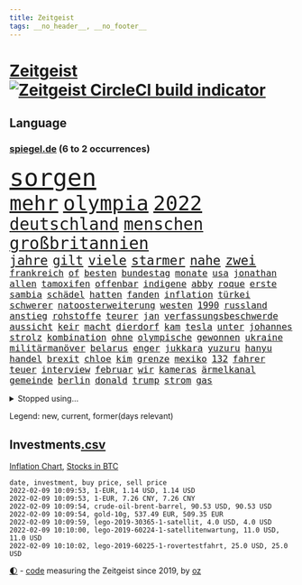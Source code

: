 ```yaml
---
title: Zeitgeist
tags: __no_header__, __no_footer__
---
```


# [Zeitgeist](https://oliz.io/zeitgeist/) [![Zeitgeist CircleCI build indicator](https://circleci.com/gh/ooz/zeitgeist.svg?style=shield)](https://circleci.com/gh/ooz/zeitgeist)

## Language

<h3><a href="https://www.spiegel.de" target="_blank">spiegel.de</a> (6 to 2 occurrences)</h3>
<p style="font-family:monospace">
<span style="font-size:32pt"><a href="news_links.html#sorgen" class="current">sorgen</a></span>
<br>
<span style="font-size:27pt"><a href="news_links.html#mehr" class="current">mehr</a></span>
<span style="font-size:27pt"><a href="news_links.html#olympia" class="current">olympia</a></span>
<span style="font-size:27pt"><a href="news_links.html#2022" class="current">2022</a></span>
<br>
<span style="font-size:22pt"><a href="news_links.html#deutschland" class="current">deutschland</a></span>
<span style="font-size:22pt"><a href="news_links.html#menschen" class="current">menschen</a></span>
<span style="font-size:22pt"><a href="news_links.html#großbritannien" class="current">großbritannien</a></span>
<br>
<span style="font-size:17pt"><a href="news_links.html#jahre" class="current">jahre</a></span>
<span style="font-size:17pt"><a href="news_links.html#gilt" class="current">gilt</a></span>
<span style="font-size:17pt"><a href="news_links.html#viele" class="current">viele</a></span>
<span style="font-size:17pt"><a href="news_links.html#starmer" class="new">starmer</a></span>
<span style="font-size:17pt"><a href="news_links.html#nahe" class="current">nahe</a></span>
<span style="font-size:17pt"><a href="news_links.html#zwei" class="current">zwei</a></span>
<br>
<span style="font-size:12pt"><a href="news_links.html#frankreich" class="current">frankreich</a></span>
<span style="font-size:12pt"><a href="news_links.html#of" class="current">of</a></span>
<span style="font-size:12pt"><a href="news_links.html#besten" class="current">besten</a></span>
<span style="font-size:12pt"><a href="news_links.html#bundestag" class="current">bundestag</a></span>
<span style="font-size:12pt"><a href="news_links.html#monate" class="current">monate</a></span>
<span style="font-size:12pt"><a href="news_links.html#usa" class="current">usa</a></span>
<span style="font-size:12pt"><a href="news_links.html#jonathan" class="current">jonathan</a></span>
<span style="font-size:12pt"><a href="news_links.html#allen" class="current">allen</a></span>
<span style="font-size:12pt"><a href="news_links.html#tamoxifen" class="new">tamoxifen</a></span>
<span style="font-size:12pt"><a href="news_links.html#offenbar" class="current">offenbar</a></span>
<span style="font-size:12pt"><a href="news_links.html#indigene" class="current">indigene</a></span>
<span style="font-size:12pt"><a href="news_links.html#abby" class="new">abby</a></span>
<span style="font-size:12pt"><a href="news_links.html#roque" class="new">roque</a></span>
<span style="font-size:12pt"><a href="news_links.html#erste" class="current">erste</a></span>
<span style="font-size:12pt"><a href="news_links.html#sambia" class="current">sambia</a></span>
<span style="font-size:12pt"><a href="news_links.html#schädel" class="new">schädel</a></span>
<span style="font-size:12pt"><a href="news_links.html#hatten" class="current">hatten</a></span>
<span style="font-size:12pt"><a href="news_links.html#fanden" class="current">fanden</a></span>
<span style="font-size:12pt"><a href="news_links.html#inflation" class="current">inflation</a></span>
<span style="font-size:12pt"><a href="news_links.html#türkei" class="current">türkei</a></span>
<span style="font-size:12pt"><a href="news_links.html#schwerer" class="current">schwerer</a></span>
<span style="font-size:12pt"><a href="news_links.html#natoosterweiterung" class="new">natoosterweiterung</a></span>
<span style="font-size:12pt"><a href="news_links.html#westen" class="current">westen</a></span>
<span style="font-size:12pt"><a href="news_links.html#1990" class="current">1990</a></span>
<span style="font-size:12pt"><a href="news_links.html#russland" class="current">russland</a></span>
<span style="font-size:12pt"><a href="news_links.html#anstieg" class="current">anstieg</a></span>
<span style="font-size:12pt"><a href="news_links.html#rohstoffe" class="current">rohstoffe</a></span>
<span style="font-size:12pt"><a href="news_links.html#teurer" class="current">teurer</a></span>
<span style="font-size:12pt"><a href="news_links.html#jan" class="current">jan</a></span>
<span style="font-size:12pt"><a href="news_links.html#verfassungsbeschwerde" class="current">verfassungsbeschwerde</a></span>
<span style="font-size:12pt"><a href="news_links.html#aussicht" class="current">aussicht</a></span>
<span style="font-size:12pt"><a href="news_links.html#keir" class="new">keir</a></span>
<span style="font-size:12pt"><a href="news_links.html#macht" class="current">macht</a></span>
<span style="font-size:12pt"><a href="news_links.html#dierdorf" class="new">dierdorf</a></span>
<span style="font-size:12pt"><a href="news_links.html#kam" class="current">kam</a></span>
<span style="font-size:12pt"><a href="news_links.html#tesla" class="current">tesla</a></span>
<span style="font-size:12pt"><a href="news_links.html#unter" class="current">unter</a></span>
<span style="font-size:12pt"><a href="news_links.html#johannes" class="current">johannes</a></span>
<span style="font-size:12pt"><a href="news_links.html#strolz" class="current">strolz</a></span>
<span style="font-size:12pt"><a href="news_links.html#kombination" class="current">kombination</a></span>
<span style="font-size:12pt"><a href="news_links.html#ohne" class="current">ohne</a></span>
<span style="font-size:12pt"><a href="news_links.html#olympische" class="current">olympische</a></span>
<span style="font-size:12pt"><a href="news_links.html#gewonnen" class="current">gewonnen</a></span>
<span style="font-size:12pt"><a href="news_links.html#ukraine" class="current">ukraine</a></span>
<span style="font-size:12pt"><a href="news_links.html#militärmanöver" class="current">militärmanöver</a></span>
<span style="font-size:12pt"><a href="news_links.html#belarus" class="current">belarus</a></span>
<span style="font-size:12pt"><a href="news_links.html#enger" class="current">enger</a></span>
<span style="font-size:12pt"><a href="news_links.html#jukkara" class="new">jukkara</a></span>
<span style="font-size:12pt"><a href="news_links.html#yuzuru" class="new">yuzuru</a></span>
<span style="font-size:12pt"><a href="news_links.html#hanyu" class="new">hanyu</a></span>
<span style="font-size:12pt"><a href="news_links.html#handel" class="current">handel</a></span>
<span style="font-size:12pt"><a href="news_links.html#brexit" class="current">brexit</a></span>
<span style="font-size:12pt"><a href="news_links.html#chloe" class="new">chloe</a></span>
<span style="font-size:12pt"><a href="news_links.html#kim" class="current">kim</a></span>
<span style="font-size:12pt"><a href="news_links.html#grenze" class="current">grenze</a></span>
<span style="font-size:12pt"><a href="news_links.html#mexiko" class="current">mexiko</a></span>
<span style="font-size:12pt"><a href="news_links.html#132" class="new">132</a></span>
<span style="font-size:12pt"><a href="news_links.html#fahrer" class="current">fahrer</a></span>
<span style="font-size:12pt"><a href="news_links.html#teuer" class="current">teuer</a></span>
<span style="font-size:12pt"><a href="news_links.html#interview" class="current">interview</a></span>
<span style="font-size:12pt"><a href="news_links.html#februar" class="current">februar</a></span>
<span style="font-size:12pt"><a href="news_links.html#wir" class="current">wir</a></span>
<span style="font-size:12pt"><a href="news_links.html#kameras" class="current">kameras</a></span>
<span style="font-size:12pt"><a href="news_links.html#ärmelkanal" class="current">ärmelkanal</a></span>
<span style="font-size:12pt"><a href="news_links.html#gemeinde" class="current">gemeinde</a></span>
<span style="font-size:12pt"><a href="news_links.html#berlin" class="current">berlin</a></span>
<span style="font-size:12pt"><a href="news_links.html#donald" class="current">donald</a></span>
<span style="font-size:12pt"><a href="news_links.html#trump" class="current">trump</a></span>
<span style="font-size:12pt"><a href="news_links.html#strom" class="current">strom</a></span>
<span style="font-size:12pt"><a href="news_links.html#gas" class="current">gas</a></span>
</p>
<details>
<summary>Stopped using...</summary>
<p class="former" style="font-size:12pt">
magdeburg(477) bewaffnete(476) bundeswehr(476) libanon(476) mächtige(476) scheinen(476) schrieb(476) beschreibt(475) eustaaten(475) evakuiert(475) fort(475) identifiziert(475) innenminister(475) lautet(475) locker(475) passanten(475) rassistisch(475) sicherheitskräfte(475) strand(475) verhandelt(475) dinge(474) million(474) pakistan(474) schatten(474) bar(473) becker(473) bundespolizei(473) diskussion(473) entdeckte(473) haseloff(473) innenstadt(473) lebenslanger(473) leere(473) main(473) wen(473) you(473) österreichische(473) abenteuer(472) emma(472) kritiker(472) privaten(472) recherchen(472) reiche(472) schlimmer(472) terroristen(472) umwelt(472) antarktis(471) b(471) badenwürttembergs(471) besitzer(471) einzelne(471) gutes(471) höheren(471) liege(471) paare(471) werk(471) bmw(470) elektroauto(470) froh(470) medizin(470) mordfall(470) stefan(470) streiks(470) zahlt(470) analyse(469) anscheinend(469) bildungsministerin(469) bitte(469) branchen(469) dominiert(469) großaufgebot(469) kieler(469) pariser(469) reformen(469) rettungskräfte(469) riss(469) super(469) teheran(469) umweltministerin(469) aktien(468) beschluss(468) coronainfektionen(468) dach(468) ehre(468) erscheinen(468) gewissen(468) greta(468) herzogin(468) kapitän(468) kolumne(468) la(468) mangelt(468) nicola(468) schaltet(468) stärken(468) thunberg(468) belasten(467) beweisen(467) gewaltig(467) gewinner(467) historische(467) negativ(467) spdpolitikerin(467) zeremonie(467) überrascht(467) arsenal(466) attentat(466) benzin(466) beteiligten(466) format(466) jahrzehnte(466) kanzleramt(466) konflikte(466) messer(466) phase(466) quote(466) senken(466) unterschiedlich(466) amerika(465) anschläge(465) bull(465) fußballprofi(465) moderator(465) niederlagen(465) red(465) spekuliert(465) trauer(465) zusammenarbeit(465) zwillinge(465) angesteckt(464) behandeln(464) csuchef(464) endgültig(464) jobs(464) lionel(464) messi(464) natur(464) r(464) rand(464) tweet(464) verbreitung(464) vorübergehend(464) 99(463) beginnen(463) debatten(463) distanziert(463) durften(463) ertragen(463) klimaschützer(463) medikament(463) 33(462) bestellt(462) forderte(462) hände(462) kostenlose(462) aufnahme(461) dänischen(461) gemein(461) irans(461) kehrte(461) kindesmissbrauch(461) standen(461) umsatz(461) update(461) aufbauen(460) drastische(460) etliche(460) august(459) freude(459) größeren(459) qualifikation(459) yorks(459) angeklagten(458) herrschen(458) reagierten(458) taiwan(458) volle(458) franziskus(457) ministerpräsidentin(457) perfekte(457) coronaschutz(456) ehe(456) einsetzen(456) gesamten(456) klimapolitik(456) verfehlt(456) automobilgeschichte(455) begeisterten(455) eklat(455) kinos(455) leichtathletik(455) schlicht(455) tiefen(455) vermeintlichen(455) verschwanden(455) verzögern(455) zahlte(455) zugelassen(455) überschwemmungen(455) genehmigung(454) aufstellen(453) überlassen(453) gedanken(452) golden(452) kate(452) konsum(452) letztes(452) nachbar(452) patient(452) 28(451) beschlagnahmt(451) erschienen(451) fernsehen(451) registrieren(451) wien(451) 1000(450) erdbeben(450) monats(450) rose(450) seltsame(450) milliardenhöhe(449) vorgelegt(449) ereignisse(448) erschießt(448) mancher(448) präsenzunterricht(448) rasen(448) einiger(447) general(447) parallelen(447) pfund(447) kontaktbeschränkungen(446) nachts(446) ute(446) fehlten(445) kostenlos(445) verzeichnet(445) begrüßt(444) strenger(444) wirksamkeit(444) schlugen(443) enttäuschung(442) gouverneur(442) konferenz(442) empfehlung(441) fußballem(441) hängen(441) terrorismus(441) vermeintlich(440) vertagt(440) ältere(440) überfahren(439) geborgen(437) läden(437) rutschte(437) dramatischen(436) runden(436) kapitel(435) pilot(435) afghanische(434) erforscht(434) erhöhung(433) lebensgefährlich(431) schmerz(431) versorgung(431) vermissten(429) verschafft(429) schritten(427) athletinnen(425) gesundheitliche(425) günther(425) tuchel(425) missachtung(424) anderswo(422) held(422) existenz(421) missbrauchskomplex(421) eingeräumt(420) ferien(419) service(419) tragischen(419) drohne(417) gebieten(416) sicherheitsvorkehrungen(416) farbe(415) härtere(415) impfzentrum(414) sprit(414) renommierten(412) superwahljahr(412) gala(409) lieferengpässe(409) mängel(406) fotografieren(405) ärgern(405) gelangt(399) interviews(398) befunden(395) behindert(393) seniorin(386) einsatzkräften(381) mangelnde(379) trocken(378) schwangerschaftsabbrüche(374) stationiert(374) technische(366) cent(364) juristische(360) luxemburg(359) extremwetter(350) trinken(348) stromnetz(346) taucher(346) benannt(337) neuanfang(332) j(329) rausch(323) krimi(316) stadien(314) einstecken(312) elfjährigen(311) rum(311) ärmsten(309) konservative(306) angefeindet(305) gregor(305) dementieren(301) besetzen(295) zypern(291) 22jähriger(289) angebote(289) witwe(289) blut(286) entmachtete(285) scharfen(284) wüste(282) werte(280) sat1(278) fasst(275) willkommen(272) zwischenfall(271) zufriedener(270) lebensgefährliche(269) afghanischen(265) millionensumme(261) übergriff(250) vorreiter(248) 25jährige(247) rebellen(247) zurückzukehren(246) ausgewählt(245) birgt(245) beworfen(244) historikerin(243) waldbrände(241) 38(240) bond(240) meilenstein(240) eingeholt(237) ängste(236) autofahrern(235) eingestürzt(235) fossile(234) ständigen(233) ungeimpft(232) gesprungen(231) müll(230) impfquote(229) tank(229) banden(227) todesdrohungen(227) bitteren(225) fünfjähriger(224) hit(224) knochen(224) spitzen(224) minsk(223) darstellung(222) sechzigerjahre(221) zusammenarbeiten(221) hakt(220) welterfolg(220) tribüne(217) formiert(216) ifoumfrage(216) stundenlang(216) biss(215) belgischen(214) regenfälle(214) temperatur(214) jemals(213) rechtswidrig(213) asylanträge(212) truppe(212) brannte(210) terroranschlag(210) leichten(209) ausschnitte(208) lloyd(208) schäumt(208) strikt(208) hollywoodstar(207) volk(207) 28jähriger(205) irre(205) journal(205) kroatien(205) potenzielle(204) aufgeflogen(203) seenot(203) 160(202) europol(202) britisches(200) furcht(198) aufbau(197) fazit(197) tour(196) eröffnen(195) leroy(194) sané(194) venedig(193) stilkritik(192) roter(191) sperrung(191) cup(190) 2007(189) 1300(188) werkstatt(187) lukaku(186) romelu(186) bedankt(185) präsentierte(185) andorra(183) beides(183) leser(182) aushalten(181) geklettert(181) wanderer(181) aufruhr(180) crown(180) lieferengpässen(180) ermordung(179) fühlte(179) landsleute(179) flut(178) funktionär(178) nbastar(178) zähne(178) buchen(177) errichtet(177) polnischen(177) zehnte(177) colorado(175) 14jähriger(174) berufe(174) hochwasser(174) debattieren(173) 210(172) timing(171) henry(169) härteres(168) supermärkte(168) pferde(167) mainzer(166) rückkehrer(166) dämpfen(165) ministerpräsidentenkonferenz(164) lukrative(163) cduchefs(162) entthront(162) erkunden(162) schwach(162) analysten(161) nachhaltiger(161) 1999(160) atomwaffen(160) impfstatus(160) nachträglich(160) nazizeit(160) zeichnen(160) zivile(159) nbaprofi(158) 'ndrangheta(157) gültig(157) wiedereröffnet(157) bedrohen(156) achtzigerjahren(155) drauf(155) gegensteuern(155) unglücks(155) verkehrsministerium(155) gedränge(154) rast(154) 400000(153) abflug(153) befürchtete(153) exil(152) überschreiten(152) uniform(151) zwielicht(151) aufkommen(150) löscht(150) kommandeur(149) roland(149) tankstellen(149) 05(148) ankommen(148) demonstrierende(148) ausgeflogen(147) büchern(147) chappatte(147) gebrannt(147) grünenfraktionschefin(147) experimente(145) guinea(145) konten(144) krankenwagen(144) inneren(143) mobbing(143) z(143) prallte(142) verletzten(142) kult(140) ligaspiel(140) trauerbegleiterin(140) erbeuteten(139) gadgets(139) harris(139) kamala(139) seelische(139) spektakulärer(139) garmischpartenkirchen(138) zwölfjähriger(138) lutz(137) verordnung(137) besessen(136) reisten(136) staatsanwalt(136) bedanken(135) klopp(135) linkenpolitikerin(135) music(135) positionieren(135) verschwörungstheoretiker(135) fühlten(134) teamkollege(134) kalten(133) regale(133) teilzunehmen(133) starstürmer(132) vizepräsident(132) weihnachtsgeschäft(132) predigt(131) wright(131) anschlags(130) ausgeschöpft(130) bunte(130) ließe(130) vorgeladen(130) operationen(129) abnehmen(128) manuela(128) standard(128) charly(127) herrschten(127) radikalisierung(127) a3(126) beeinträchtigen(126) boss(126) diplomatischen(126) gysi(126) staatspräsident(126) statistische(126) boosterimpfungen(125) mittelfristig(125) satt(125) breuer(124) geständnis(124) lka(124) nackt(124) unterziehen(124) virginia(124) absicht(123) arktis(123) sportwagen(123) freiem(122) gangster(121) grenzregion(121) ausgetauscht(120) innovationen(120) schwedens(120) bildungssystem(119) hübner(119) langsamer(118) bekräftigt(117) brooklyn(117) direktor(117) durchgreifen(117) millionencoup(117) schwesig(117) spiegelkorrespondent(117) überreicht(116) hoeneß(115) abgaben(114) grafiken(114) millionenhöhe(114) prosieben(114) umstände(114) ableger(113) drohnenangriff(113) euländern(113) reh(113) türeci(113) özlem(113) evergrande(112) feministin(112) riefen(111) straft(111) aussichten(110) nrwregierungschef(110) 16jähriger(109) außergewöhnlichen(109) beratungen(109) heizung(109) protestierten(109) 2050(108) erdgas(108) lava(108) verirrt(108) ausbauen(107) erfolgen(106) gier(106) pence(106) türsteher(106) korruptionsverdacht(105) verbindliche(105) deutschlandweit(104) klischees(104) wohnraum(104) schweinfurt(103) tournee(103) ampelregierung(102) fügen(101) vermutete(101) berufen(100) erwerb(100) grundlegende(100) halbes(100) traurigkeit(100) versorgungskrise(100) isoliert(99) begriffe(98) fernseher(98) irving(98) kyrie(98) lissabon(98) neonazi(98) videotest(98) plastikmüll(97) wirtschafts(97) einander(96) 1970(95) deutsch(95) schlechtem(95) hyperschallrakete(94) milan(94) neugeborenes(94) webb(94) rekonstruiert(93) 66(92) aktivitäten(91) brennenden(91) namibia(91) sozialdemokrat(91) ambitioniert(90) artensterben(90) blamiert(90) gewinnerinnen(90) langfristige(90) michaela(90) 35jährige(89) kultusministerinnen(89) maryland(89) staates(89) stereotype(89) unbrauchbar(89) ruhig(88) tschüss(88) unbekannter(88) 41(87) erfanden(87) exuspräsident(87) geldvermögen(87) gesamtsieg(87) gewaltsamer(87) registrierten(87) wahldebakel(87) ware(87) chronisch(86) dan(86) däne(86) leck(86) patientin(86) special(86) verblüffend(86) wahnsinns(86) weitgehende(86) kulturen(85) mathematik(85) nets(85) rosa(85) schuhmacher(85) wilder(85) bundesligapartie(84) dieselpreis(84) qanon(84) bescherte(83) diente(83) todeszahlen(83) zugeständnisse(83) akzeptanz(82) anschauen(82) belohnung(82) masked(82) opel(82) verwundert(82) wetteraufzeichnungen(82) coronaexperten(81) erkannte(81) kroatischen(81) rentenversicherung(81) wehrbeauftragte(81) eintraf(80) lockt(80) preisverleihung(80) unterhändler(80) versuche(80) atomenergie(79) ausgewählten(79) extremismus(79) löchern(79) niedrige(79) playstation(79) schlimme(79) sonys(79) spaghetti(79) zentral(79) andernorts(78) cdupolitikerin(78) cruz(78) gezielten(78) prien(78) reichten(78) soziologe(78) tödliches(78) ampelpartner(77) direktmandate(77) penny(77) produzenten(77) revolutionären(77) bestehende(76) festspiele(76) klimafreundlich(76) präzise(76) tvreportage(76) überquerte(76) abfälle(75) kuss(75) 71jährigen(74) aufdeckte(74) cavallo(74) defekt(74) geringverdiener(74) hirsch(74) josh(74) komplikationen(74) nhl(74) zusicherung(74) chicago(73) lira(73) traditionell(73) 41jähriger(72) empfohlen(72) motors(72) nutzung(72) rookie(72) eröffnete(71) iserlohn(71) simple(71) annullierung(70) austin(70) eusonderbeauftragte(70) fotografin(70) hochformat(70) nervös(70) paparazzi(70) uneindeutig(70) wille(70) cduvorstand(69) turbulenten(69) 1931(68) autonome(68) geschaut(68) schwerverletzter(68) technologien(68) westlicher(68) ärzteverband(68) netflixserie(67) zwölfjährige(67) dankbarkeit(66) klimazielen(66) mülltonnen(66) 27jähriger(65) galápagosinseln(65) stadtrand(65) stereotyp(65) sympathisanten(65) musikfestival(64) ndr(64) paraguay(64) songtexte(64) ernannte(63) etlicher(63) gewaltsamen(63) ketten(63) moderiert(63) verschlechternden(63) ac(62) begrüßte(62) innenstädten(62) kasernen(62) marburger(62) marode(62) schmerzensgeld(62) schärfere(62) vatikan(62) bescheid(61) rezepten(61) cessna(60) offenes(60) 1968(59) anhält(59) felswand(59) geldregen(59) technischer(59) trip(59) überlebender(59) aufstellte(58) dartswm(58) geister(58) nächstem(58) scheiden(58) auszuhalten(57) böller(57) ganzes(57) museen(57) windeln(57) xavi(57) şahin(57) 2gplusregel(56) arbeitswelt(56) auseinandersetzungen(56) bevorzugen(56) bewirken(56) feuerwerk(56) generalstaatsanwaltschaft(56) globe(56) harsch(56) kollidierte(56) sap(56) veganen(56) blumen(55) khan(55) schifffahrt(55) stadtderby(55) usautomarkt(55) danken(54) hinein(54) truppenbewegungen(54) zustande(54) bunten(53) fehlenden(53) frederiksen(53) impfskepsis(53) rückhalt(53) südafrikas(53) verunglückten(53) akw(52) ausfuhr(52) feiertage(52) fesseln(52) künstliches(52) piloten(52) beschlüsse(51) energiekonzern(51) coronarunde(50) flüchtenden(50) taucht(50) vietnamesischer(50) watson(50) wirte(50) belarus/polen(49) entspannten(49) fliegenden(49) rollsroyce(49) schikaniert(49) bearbeiten(48) elmar(48) finanzschwachen(48) juraprofessor(48) kalb(48) magnus(48) pfosten(48) winterurlaub(48) aserbaidschan(47) bergkarabach(47) nbc(47) zielen(47) allgemeinmediziner(46) geboostert(46) magen(46) plattencover(46) rydzek(46) radcliffe(45) redakteurinnen(45) turniers(45) basketballsuperstar(44) blinding(44) brennt(44) cdugeneralsekretär(44) einstufen(44) exwerdertrainer(44) lights(44) modernisieren(44) polizeiruffolge(44) side(44) story(44) triage(44) weeknd(44) besorgniserregende(43) geteilt(43) tatwaffe(43) bundesbildungsministerin(42) fehlgeburt(42) götter(42) ligapartie(42) mercedesbenz(42) nordische(42) olympianorm(42) würdigte(42) bulls(41) gerwyn(41) kapitalismus(41) unveröffentlichte(41) überrannt(41) chefredaktion(40) englisches(40) zwölfjährigen(40) kultstatus(39) mitarbeitenden(39) profitierten(39) fluglinien(38) glamour(38) glyphosat(38) jahreshauptversammlung(38) kipping(38) sozialsenatorin(38) todestag(38) verletzung(38) wanken(38) büroräume(37) erfrieren(37) frühe(37) herzstillstand(37) kuriosen(37) re(37) schwan(37) beherzter(36) covid19medikament(36) gereicht(36) schotten(36) umgestaltet(36) umweltfreundlich(36) unterirdischen(36) vietnamesische(36) bönisch(35) faber(35) gottesdienst(35) jauch(35) langläuferinnen(35) mecklenburgvorpommerns(35) nervigen(35) versuchtem(35) brown(34) gerard(34) haßelmann(34) lamb(34) weltcupsieg(34) xinjiang(34) rätselhafter(33) verschleppung(33) alpenländer(32) ebay(32) haften(32) kleinanzeigen(32) problemlos(32) schwierigsten(32) uğur(32) verdienste(32) winterurlauber(32) begünstigen(31) bewacht(31) fingern(31) heterosexuelle(31) meisterschaft(31) schnellt(31) schulleiter(31) zweifler(31) bosse(30) klausur(30) prüfer(30) reichsbürger(30) untererfassung(30) verwaltungsgebäude(30) wiederhergestellt(30) boy(29) flügel(29) machtdemonstration(29) rosafarbenen(29) singlecharts(29) unerlaubt(29) verurteilen(29) weihnachtszeit(29) globes(28) hallendach(28) hochhauses(28) mpk(28) obdachlos(28) widerrufen(28) élyséepalast(28) belächelt(27) emotionale(27) ersatzbank(27) kriminalpolizei(27) pennymarkt(27) riad(27) wackelt(27) balkan(26) banknoten(26) baumann(26) busse(26) einschätzen(26) lunge(26) oberstdorf(26) schied(26) usdemokratie(26) 68(25) 71(25) energieversorger(25) bildschirm(24) einsatzbereit(24) kanzlerkür(24) merken(24) mosel(24) muskeln(24) sanitäter(24) schönes(24) anordnung(23) herzlich(23) parteizentrale(23) aida(22) anbietern(22) bürgerrechte(22) coronaprotesten(22) energieversorgern(22) herben(22) hüpfburg(22) kraftwerk(22) moderierte(22) pandemiefolgen(22) riskanten(22) rückenwind(22) straßenkarneval(22) tvbericht(22) winterberg(22) beweis(21) conference(21) geschlossene(21) konservativer(21) toyota(21) ansprüche(20) beherrscht(20) eingegangen(20) kinderzimmer(20) kreuzfahrt(20) köstlichen(20) abgewälzt(19) belastbar(19) bowl(19) impfregister(19) kräftiges(19) medium(19) militante(19) vierschanzentournee(19) abwasser(18) erkennt(18) instrument(18) normalen(18) schimpfen(18) umweltfreundliche(18) weltbekannt(18) fastfoodkette(17) oberender(17) prozesses(17) socken(17) blicke(16) böllern(16) gelder(16) gerichtlichen(16) leonardo(16) nachwuchsspieler(16) serienstar(16) toll(16) xi'an(16) zusammengefasst(16) affleck(15) allzu(15) geputscht(15) kaczyński(15) pischef(15) bauwerk(14) humanitären(14) keanu(14) kryptogeld(14) schaumwein(14) spektakulärsten(14) tierische(14) verkehrsbehinderungen(14) weltraumteleskop(14) abgelaufenen(13) alpenland(13) dicaprio(13) farben(13) haderte(13) kreuzfahrten(13) sowjetstaaten(13) tannenbaum(13) absicherung(12) amy(12) auszeichnet(12) bahnradweltmeisterin(12) einspringen(12) lanka(12) pieters(12) sri(12) teuersten(12) zerfallen(12) angeschossen(11) ladung(11) silvesterpartys(11) tiananmenmassakers(11) umwirbt(11) waffenstillstand(11)
</p>
</details>
<p>Legend: <span class="new">new</span>, <span class="current">current</span>, <span class="former">former(days relevant)</span></p>

## Investments[.csv](investments.csv)

[Inflation Chart](https://inflationchart.com),
[Stocks in BTC](https://stonksinbtc.xyz/)

```
date, investment, buy price, sell price
2022-02-09 10:09:53, 1-EUR, 1.14 USD, 1.14 USD
2022-02-09 10:09:53, 1-EUR, 7.26 CNY, 7.26 CNY
2022-02-09 10:09:54, crude-oil-brent-barrel, 90.53 USD, 90.53 USD
2022-02-09 10:09:54, gold-10g, 537.49 EUR, 509.35 EUR
2022-02-09 10:09:59, lego-2019-30365-1-satellit, 4.0 USD, 4.0 USD
2022-02-09 10:10:00, lego-2019-60224-1-satellitenwartung, 11.0 USD, 11.0 USD
2022-02-09 10:10:02, lego-2019-60225-1-rovertestfahrt, 25.0 USD, 25.0 USD
```

<footer>
<a href="javascript:toggleTheme()" class="nav">🌓</a>
- <a href="https://github.com/ooz/zeitgeist">code</a> measuring the Zeitgeist since 2019, by <a href="https://oliz.io">oz</a>
</footer>
